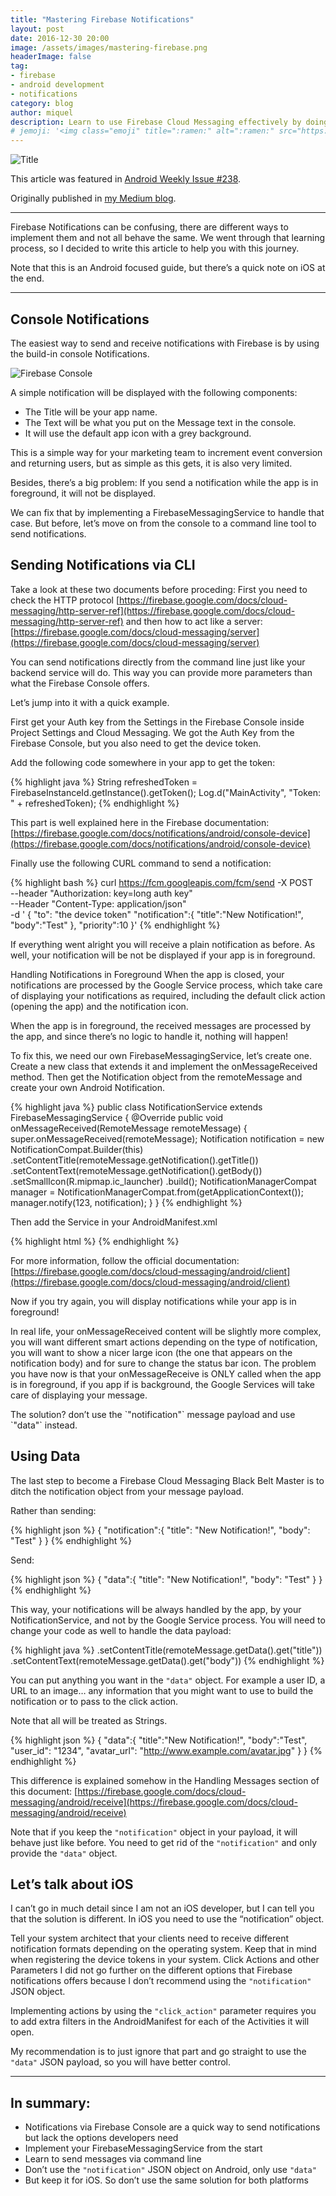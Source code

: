 ```yaml
---
title: "Mastering Firebase Notifications"
layout: post
date: 2016-12-30 20:00
image: /assets/images/mastering-firebase.png
headerImage: false
tag:
- firebase
- android development
- notifications
category: blog
author: miquel
description: Learn to use Firebase Cloud Messaging effectively by doing the right thing from the start.
# jemoji: '<img class="emoji" title=":ramen:" alt=":ramen:" src="https://assets.github.com/images/icons/emoji/unicode/1f35c.png" height="20" width="20" align="absmiddle">'
---
```


![Title](/assets/images/mastering-firebase.png)

This article was featured in [Android Weekly Issue #238](http://androidweekly.net/issues/issue-238).

Originally published in [my Medium blog](https://medium.com/@Miqubel/mastering-firebase-notifications-36a3ffe57c41#.e8lfrcdid).

---

Firebase Notifications can be confusing, there are different ways to implement
them and not all behave the same. We went through that learning process, so I
decided to write this article to help you with this journey.

Note that this is an Android focused guide, but there’s a quick note on iOS at
the end.

---

## Console Notifications

The easiest way to send and receive notifications with Firebase is by using the
build-in console Notifications.

![Firebase Console](/assets/images/firebase-console.png)

A simple notification will be displayed with the following components:

- The Title will be your app name.
- The Text will be what you put on the Message text in the console.
- It will use the default app icon with a grey background.

This is a simple way for your marketing team to increment event conversion and
returning users, but as simple as this gets, it is also very limited.

Besides, there’s a big problem: If you send a notification while the app is in
foreground, it will not be displayed.

We can fix that by implementing a FirebaseMessagingService to handle that case.
But before, let’s move on from the console to a command line tool to send
notifications.

## Sending Notifications via CLI

Take a look at these two documents before proceding: First you need to check
the HTTP protocol [https://firebase.google.com/docs/cloud-messaging/http-server-ref](https://firebase.google.com/docs/cloud-messaging/http-server-ref)
and then how to act like a server: [https://firebase.google.com/docs/cloud-messaging/server](https://firebase.google.com/docs/cloud-messaging/server)

You can send notifications directly from the command line just like your backend
service will do. This way you can provide more parameters than what the
Firebase Console offers.

Let’s jump into it with a quick example.

First get your Auth key from the Settings in the Firebase Console inside
Project Settings and Cloud Messaging. We got the Auth Key from the Firebase
Console, but you also need to get the device token.

Add the following code somewhere in your app to get the token:


{% highlight java %}
String refreshedToken = FirebaseInstanceId.getInstance().getToken();
Log.d("MainActivity", "Token: " + refreshedToken);
{% endhighlight %}

This part is well explained here in the Firebase documentation:
[https://firebase.google.com/docs/notifications/android/console-device](https://firebase.google.com/docs/notifications/android/console-device)

Finally use the following CURL command to send a notification:

{% highlight bash %}
curl https://fcm.googleapis.com/fcm/send -X POST \
--header "Authorization: key=long auth key"\
--Header "Content-Type: application/json" \
-d '
{
  "to": "the device token"
  "notification":{
    "title":"New Notification!",
    "body":"Test"
  },
  "priority":10
}'
{% endhighlight %}

If everything went alright you will receive a plain notification as before. As
well, your notification will be not be displayed if your app is in foreground.

Handling Notifications in Foreground When the app is closed, your notifications
are processed by the Google Service process, which take care of displaying your
notifications as required, including the default click action (opening the app)
and the notification icon.

When the app is in foreground, the received messages are processed by the app,
and since there’s no logic to handle it, nothing will happen!

To fix this, we need our own FirebaseMessagingService, let’s create one. Create
a new class that extends it and implement the onMessageReceived method. Then
get the Notification object from the remoteMessage and create your own Android
Notification.

{% highlight java %}
public class NotificationService extends FirebaseMessagingService {
    @Override
        public void onMessageReceived(RemoteMessage remoteMessage) {
            super.onMessageReceived(remoteMessage);
            Notification notification = new NotificationCompat.Builder(this)
                .setContentTitle(remoteMessage.getNotification().getTitle())
                .setContentText(remoteMessage.getNotification().getBody())
                .setSmallIcon(R.mipmap.ic_launcher)
                .build();
            NotificationManagerCompat manager =
                NotificationManagerCompat.from(getApplicationContext());
            manager.notify(123,
                    notification);
        }
}
{% endhighlight %}


Then add the Service in your AndroidManifest.xml

{% highlight html %}
<service android:name=”.NotificationService”>
  <intent-filter>
    <action
      android:name=”com.google.firebase.MESSAGING_EVENT”/>
  </intent-filter>
</service>
{% endhighlight %}

For more information, follow the official documentation:
[https://firebase.google.com/docs/cloud-messaging/android/client](https://firebase.google.com/docs/cloud-messaging/android/client)

Now if you try again, you will display notifications while your app is in
foreground!

In real life, your onMessageReceived content will be slightly more complex, you
will want different smart actions depending on the type of notification, you
will want to show a nicer large icon (the one that appears on the notification
body) and for sure to change the status bar icon.  The problem you have now is
that your onMessageReceive is ONLY called when the app is in foreground, if you
app if is background, the Google Services will take care of displaying your
message.

<span class="evidence">
The solution? don’t use the `"notification"` message payload and use `"data"`
instead.
</span>

## Using Data

The last step to become a Firebase Cloud Messaging Black
Belt Master is to ditch the notification object from your message payload.

Rather than sending:

{% highlight json %}
{
  "notification":{
    "title": "New Notification!",
    "body": "Test"
  }
}
{% endhighlight %}

Send:

{% highlight json %}
{
  "data":{
    "title": "New Notification!",
    "body": "Test"
  }
}
{% endhighlight %}

This way, your notifications will be always handled by the app, by your
NotificationService, and not by the Google Service process. You will need to
change your code as well to handle the data payload:


{% highlight java %}
.setContentTitle(remoteMessage.getData().get("title"))
.setContentText(remoteMessage.getData().get("body"))
{% endhighlight %}


You can put anything you want in the `"data"` object.  For example a user ID, a
URL to an image… any information that you might want to use to build the
notification or to pass to the click action.

Note that all will be treated as Strings.

{% highlight json %}
{
  "data":{
    "title":"New Notification!",
    "body":"Test",
    "user_id": "1234",
    "avatar_url": "http://www.example.com/avatar.jpg"
  }
}
{% endhighlight %}

This difference is explained somehow in
the Handling Messages section of this document:
[https://firebase.google.com/docs/cloud-messaging/android/receive](https://firebase.google.com/docs/cloud-messaging/android/receive)

Note that if
you keep the `"notification"` object in your payload, it will behave just like
before. You need to get rid of the `"notification"` and only provide the `"data"`
object.

## Let’s talk about iOS

I can’t go in much detail since I am not an iOS
developer, but I can tell you that the solution is different. In iOS you need
to use the “notification” object.

Tell your system architect that your clients
need to receive different notification formats depending on the operating
system. Keep that in mind when registering the device tokens in your system.
Click Actions and other Parameters I did not go further on the different
options that Firebase notifications offers because I don’t recommend using the
`"notification"` JSON object.

Implementing actions by using the `"click_action"`
parameter requires you to add extra filters in the AndroidManifest for each of
the Activities it will open.

My recommendation is to just ignore that part and
go straight to use the `"data"` JSON payload, so you will have better control.

---

## In summary:

- Notifications via Firebase Console are a quick way to send
notifications but lack the options developers need
- Implement your FirebaseMessagingService from the start
- Learn to send messages via command line
- Don’t use the `"notification"` JSON object on Android, only use `"data"`
- But keep it for iOS. So don’t use the same solution for both platforms
